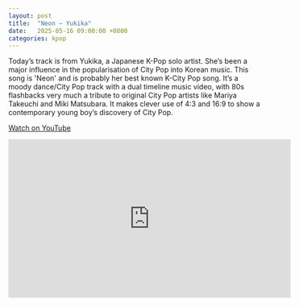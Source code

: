 ```yaml
---
layout: post
title:  "Neon – Yukika"
date:   2025-05-16 09:00:00 +0800
categories: kpop
---
```


Today’s track is from Yukika, a Japanese K-Pop solo artist. She’s been a major influence in the popularisation of City Pop into Korean music. This song is 'Neon' and is probably her best known K-City Pop song. It’s a moody dance/City Pop track with a dual timeline music video, with 80s flashbacks very much a tribute to original City Pop artists like Mariya Takeuchi and Miki Matsubara. It makes clever use of 4:3 and 16:9 to show a contemporary young boy’s discovery of City Pop.

<a href="https://www.youtube.com/watch?v=67jSYCSrnE4">Watch on YouTube</a>

<iframe width="560" height="315" src="https://www.youtube.com/embed/67jSYCSrnE4" title="YouTube video player" frameborder="0" allowfullscreen></iframe>